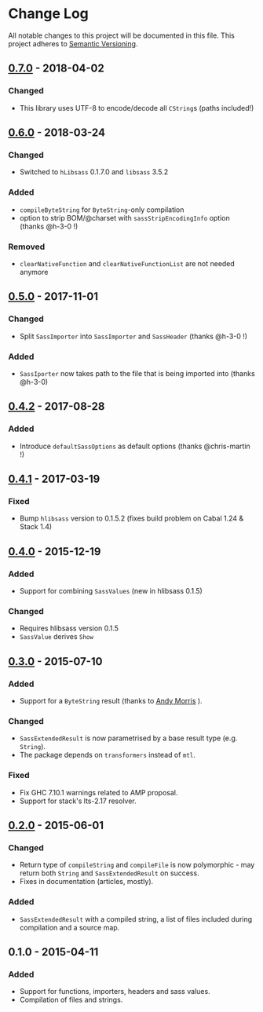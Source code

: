 # Change Log
All notable changes to this project will be documented in this file.
This project adheres to [Semantic Versioning](http://semver.org/).

## [0.7.0] - 2018-04-02
### Changed
- This library uses UTF-8 to encode/decode all `CString`s (paths included!)

## [0.6.0] - 2018-03-24
### Changed
- Switched to `hLibsass` 0.1.7.0 and `libsass` 3.5.2

### Added
- `compileByteString` for `ByteString`-only compilation
- option to strip BOM/@charset with `sassStripEncodingInfo` option (thanks @h-3-0 !)

### Removed
- `clearNativeFunction` and `clearNativeFunctionList` are not needed anymore

## [0.5.0] - 2017-11-01
### Changed
- Split `SassImporter` into `SassImporter` and `SassHeader` (thanks @h-3-0 !)

### Added
- `SassIporter` now takes path to the file that is being imported into (thanks
  @h-3-0)

## [0.4.2] - 2017-08-28
### Added
- Introduce `defaultSassOptions` as default options (thanks @chris-martin !)

## [0.4.1] - 2017-03-19
### Fixed
- Bump `hlibsass` version to 0.1.5.2 (fixes build problem on Cabal 1.24 & Stack
  1.4)

## [0.4.0] - 2015-12-19
### Added
- Support for combining `SassValues` (new in hlibsass 0.1.5)

### Changed
- Requires hlibsass version 0.1.5
- `SassValue` derives `Show`

## [0.3.0] - 2015-07-10
### Added
- Support for a `ByteString` result (thanks to [Andy
  Morris](https://github.com/jakubfijalkowski/hsass/pull/3) ).

### Changed
- `SassExtendedResult` is now parametrised by a base result type (e.g.
  `String`).
- The package depends on `transformers` instead of `mtl`.

### Fixed
- Fix GHC 7.10.1 warnings related to AMP proposal.
- Support for stack's lts-2.17 resolver.

## [0.2.0] - 2015-06-01
### Changed
- Return type of `compileString` and `compileFile` is now polymorphic - may
  return both `String` and `SassExtendedResult` on success.
- Fixes in documentation (articles, mostly).

### Added
- `SassExtendedResult` with a compiled string, a list of files included during
  compilation and a source map.

## 0.1.0 - 2015-04-11
### Added
- Support for functions, importers, headers and sass values.
- Compilation of files and strings.

[0.2.0]: https://github.com/jakubfijalkowski/hsass/compare/v0.1.0...v0.2.0
[0.3.0]: https://github.com/jakubfijalkowski/hsass/compare/v0.2.0...v0.3.0
[0.4.0]: https://github.com/jakubfijalkowski/hsass/compare/v0.3.0...v0.4.0
[0.4.1]: https://github.com/jakubfijalkowski/hsass/compare/v0.4.0...v0.4.1
[0.4.2]: https://github.com/jakubfijalkowski/hsass/compare/v0.4.1...v0.4.2
[0.5.0]: https://github.com/jakubfijalkowski/hsass/compare/v0.4.2...v0.5.0
[0.6.0]: https://github.com/jakubfijalkowski/hsass/compare/v0.5.0...v0.6.0
[0.7.0]: https://github.com/jakubfijalkowski/hsass/compare/v0.6.0...v0.7.0
